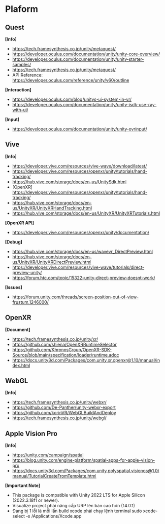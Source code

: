 # Plaform

## Quest
**[Info]**
- https://tech.framesynthesis.co.jp/unity/metaquest/
- https://developer.oculus.com/documentation/unity/unity-core-overview/
- https://developer.oculus.com/documentation/unity/unity-starter-samples/
- https://tech.framesynthesis.co.jp/unity/metaquest/
- API Reference: https://developer.oculus.com/reference/unity/v60/outline

**[Interaction]**
- https://developer.oculus.com/blog/unitys-ui-system-in-vr/
- https://developer.oculus.com/documentation/unity/unity-isdk-use-ray-with-ui/

**[Input]**
- https://developer.oculus.com/documentation/unity/unity-ovrinput/


## Vive
**[Info]**
- https://developer.vive.com/resources/vive-wave/download/latest/
- https://developer.vive.com/resources/openxr/unity/tutorials/hand-tracking/
- https://hub.vive.com/storage/docs/en-us/UnitySdk.html
- [OpenXR] https://developer.vive.com/resources/openxr/unity/tutorials/hand-tracking/
- https://hub.vive.com/storage/docs/en-us/UnityXR/UnityXRHandTracking.html
- https://hub.vive.com/storage/docs/en-us/UnityXR/UnityXRTutorials.html
  
**[OpenXR API]**
- https://developer.vive.com/resources/openxr/unity/documentation/

**[Debug]**
- https://hub.vive.com/storage/docs/en-us/wavevr_DirectPreview.html
- https://hub.vive.com/storage/docs/en-us/UnityXR/UnityXRDirectPreview.html
- https://developer.vive.com/resources/vive-wave/tutorials/direct-preview-unity/
- https://forum.htc.com/topic/15322-unity-direct-preview-doesnt-work/

**[Issues]**
- https://forum.unity.com/threads/screen-position-out-of-view-frustum.1246000/


## OpenXR
**[Document]**
- https://tech.framesynthesis.co.jp/unity/xr/
- https://github.com/shiena/OpenXRRuntimeSelector
- https://github.com/KhronosGroup/OpenXR-SDK-Source/blob/main/specification/loader/runtime.adoc
- https://docs.unity3d.com/Packages/com.unity.xr.openxr@1.10/manual/index.html


## WebGL
**[Info]**
- https://tech.framesynthesis.co.jp/unity/webxr/
- https://github.com/De-Panther/unity-webxr-export
- https://github.com/korinVR/WebGLBuildAndDeploy
- https://tech.framesynthesis.co.jp/unity/webgl/
  

## Apple Vision Pro
**[Info]**
- https://unity.com/campaign/spatial
- https://blog.unity.com/engine-platform/spatial-apps-for-apple-vision-pro
- https://docs.unity3d.com/Packages/com.unity.polyspatial.visionos@1.0/manual/TutorialCreateFromTemplate.html

**[Important Note]**
- This package is compatible with Unity 2022 LTS for Apple Silicon (2022.3.18f1 or newer).
- Visualize project phải nâng cấp URP lên bản cao hơn (14.0.1)
- Đang bị 1 lỗi là mỗi lần build xcode phải chạy lệnh terminal sudo xcode-select -s /Applications/Xcode.app

